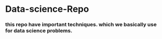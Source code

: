# Data-science-Repo

### this repo have important techniques. which we basically use for data science problems.
